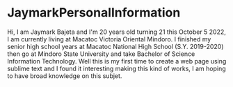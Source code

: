 # JaymarkPersonalInformation
Hi, I am Jaymark Bajeta and I'm 20 years old turning 21 this October 5 2022, I am currently living at Macatoc Victoria Oriental Mindoro. I finished my senior high school years at Macatoc National High School (S.Y. 2019-2020) then go at Mindoro State University and take Bachelor of Science Information Technology. Well this is my first time to create a web page using sublime text and I found it interesting making this kind of works, I am hoping to have broad knowledge on this subjet.
